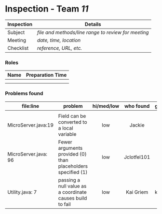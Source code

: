 # Inspection - Team *11* 
 
| Inspection | Details |
| ----- | ----- |
| Subject | *file and methods/line range to review for meeting* |
| Meeting | *date, time, location* |
| Checklist | *reference, URL, etc.* |

### Roles

| Name | Preparation Time |
| ---- | ---- |
|  |  |
|  |  |

### Problems found

| file:line | problem | hi/med/low | who found | github#  |
| --- | --- | :---: | :---: | --- |
|  | | | | |
| MicroServer.java:19 | Field can be converted to a local variable | low | Jackie | |
| MicroServer.java: 96 | Fewer arguments provided (0) than placeholders specified (1) | low | Jclotfel101 | |
| Utility.java: 7 | passing a null value as a coordinate causes build to fail | low  | Kai Griem  | kgriem  |

